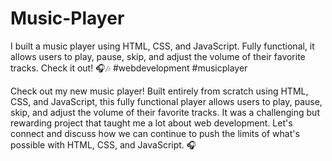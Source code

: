 # Music-Player
I built a music player using HTML, CSS, and JavaScript. Fully functional, it allows users to play, pause, skip, and adjust the volume of their favorite tracks. Check it out! 🎧🎶 #webdevelopment #musicplayer

Check out my new music player! Built entirely from scratch using HTML, CSS, and JavaScript, this fully functional player allows users to play, pause, skip, and adjust the volume of their favorite tracks. It was a challenging but rewarding project that taught me a lot about web development. Let's connect and discuss how we can continue to push the limits of what's possible with HTML, CSS, and JavaScript. 🎧
